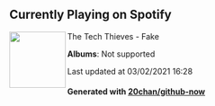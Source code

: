 ## Currently Playing on Spotify

[<img align="left" width="100" src="https://i.scdn.co/image/ab67616d0000b273236fd6fa4027394c3cef383c">](https://open.spotify.com/album/0yOfmrFPTbE4enpPh6huay)

The Tech Thieves - Fake

**Albums**: Not supported

Last updated at 03/02/2021 16:28

#### Generated with [20chan/github-now](https://github.com/20chan/github-now)


<!--
**20chan/20chan** is a ✨ _special_ ✨ repository because its `README.md` (this file) appears on your GitHub profile.

Here are some ideas to get you started:

- 🔭 I’m currently working on ...
- 🌱 I’m currently learning ...
- 👯 I’m looking to collaborate on ...
- 🤔 I’m looking for help with ...
- 💬 Ask me about ...
- 📫 How to reach me: ...
- 😄 Pronouns: ...
- ⚡ Fun fact: ...
-->
